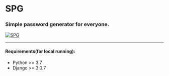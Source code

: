 # SPG

### Simple password generator for everyone.

[![SPG](https://circleci.com/gh/a1zk/spg.svg?style=shield)](https://circleci.com/gh/a1zk/spg)

---
#### Requirements(for local running):
- Python >= 3.7
- Django >= 3.0.7